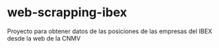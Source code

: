 # web-scrapping-ibex
Proyecto para obtener datos de las posiciones de las empresas del IBEX desde la web de la CNMV
